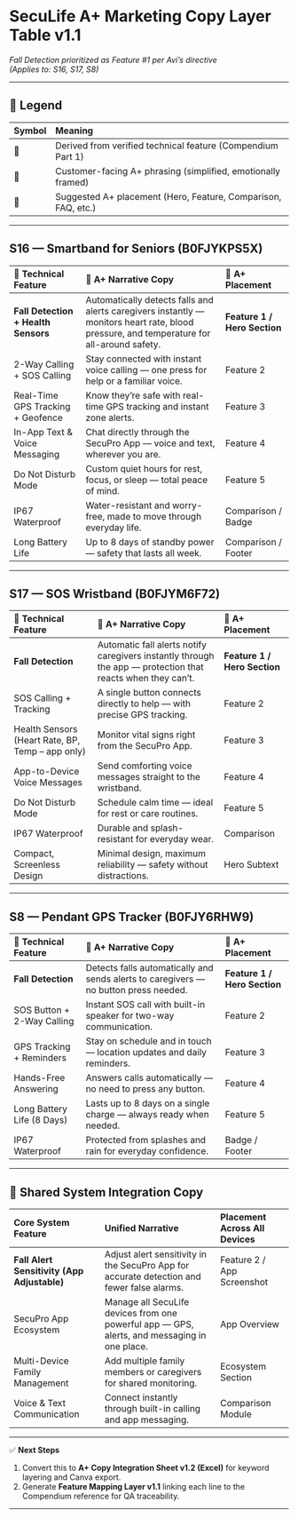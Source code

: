 # SecuLife A+ Marketing Copy Layer Table v1.1  
*Fall Detection prioritized as Feature #1 per Avi’s directive*  
*(Applies to: S16, S17, S8)*  

---

## 🧭 Legend
| Symbol | Meaning |
|:--|:--|
| 🧩 | Derived from verified technical feature (Compendium Part 1) |
| 💬 | Customer-facing A+ phrasing (simplified, emotionally framed) |
| 🎯 | Suggested A+ placement (Hero, Feature, Comparison, FAQ, etc.) |

---

## S16 — Smartband for Seniors (B0FJYKPS5X)

| 🧩 **Technical Feature** | 💬 **A+ Narrative Copy** | 🎯 **A+ Placement** |
|:--|:--|:--|
| **Fall Detection + Health Sensors** | Automatically detects falls and alerts caregivers instantly — monitors heart rate, blood pressure, and temperature for all-around safety. | **Feature 1 / Hero Section** |
| 2-Way Calling + SOS Calling | Stay connected with instant voice calling — one press for help or a familiar voice. | Feature 2 |
| Real-Time GPS Tracking + Geofence | Know they’re safe with real-time GPS tracking and instant zone alerts. | Feature 3 |
| In-App Text & Voice Messaging | Chat directly through the SecuPro App — voice and text, wherever you are. | Feature 4 |
| Do Not Disturb Mode | Custom quiet hours for rest, focus, or sleep — total peace of mind. | Feature 5 |
| IP67 Waterproof | Water-resistant and worry-free, made to move through everyday life. | Comparison / Badge |
| Long Battery Life | Up to 8 days of standby power — safety that lasts all week. | Comparison / Footer |

---

## S17 — SOS Wristband (B0FJYM6F72)

| 🧩 **Technical Feature** | 💬 **A+ Narrative Copy** | 🎯 **A+ Placement** |
|:--|:--|:--|
| **Fall Detection** | Automatic fall alerts notify caregivers instantly through the app — protection that reacts when they can’t. | **Feature 1 / Hero Section** |
| SOS Calling + Tracking | A single button connects directly to help — with precise GPS tracking. | Feature 2 |
| Health Sensors (Heart Rate, BP, Temp – app only) | Monitor vital signs right from the SecuPro App. | Feature 3 |
| App-to-Device Voice Messages | Send comforting voice messages straight to the wristband. | Feature 4 |
| Do Not Disturb Mode | Schedule calm time — ideal for rest or care routines. | Feature 5 |
| IP67 Waterproof | Durable and splash-resistant for everyday wear. | Comparison |
| Compact, Screenless Design | Minimal design, maximum reliability — safety without distractions. | Hero Subtext |

---

## S8 — Pendant GPS Tracker (B0FJY6RHW9)

| 🧩 **Technical Feature** | 💬 **A+ Narrative Copy** | 🎯 **A+ Placement** |
|:--|:--|:--|
| **Fall Detection** | Detects falls automatically and sends alerts to caregivers — no button press needed. | **Feature 1 / Hero Section** |
| SOS Button + 2-Way Calling | Instant SOS call with built-in speaker for two-way communication. | Feature 2 |
| GPS Tracking + Reminders | Stay on schedule and in touch — location updates and daily reminders. | Feature 3 |
| Hands-Free Answering | Answers calls automatically — no need to press any button. | Feature 4 |
| Long Battery Life (8 Days) | Lasts up to 8 days on a single charge — always ready when needed. | Feature 5 |
| IP67 Waterproof | Protected from splashes and rain for everyday confidence. | Badge / Footer |

---

## 🧩 Shared System Integration Copy

| **Core System Feature** | **Unified Narrative** | **Placement Across All Devices** |
|:--|:--|:--|
| **Fall Alert Sensitivity (App Adjustable)** | Adjust alert sensitivity in the SecuPro App for accurate detection and fewer false alarms. | Feature 2 / App Screenshot |
| SecuPro App Ecosystem | Manage all SecuLife devices from one powerful app — GPS, alerts, and messaging in one place. | App Overview |
| Multi-Device Family Management | Add multiple family members or caregivers for shared monitoring. | Ecosystem Section |
| Voice & Text Communication | Connect instantly through built-in calling and app messaging. | Comparison Module |

---

✅ **Next Steps**
1. Convert this to **A+ Copy Integration Sheet v1.2 (Excel)** for keyword layering and Canva export.  
2. Generate **Feature Mapping Layer v1.1** linking each line to the Compendium reference for QA traceability.  

---
